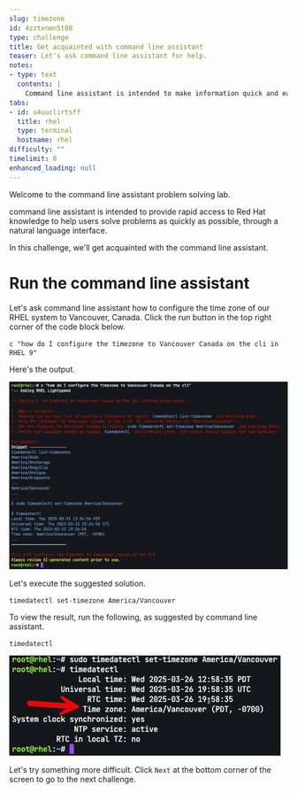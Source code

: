 ```yaml
---
slug: timezone
id: 4zztxnmn5t08
type: challenge
title: Get acquainted with command line assistant
teaser: Let's ask command line assistant for help.
notes:
- type: text
  contents: |
    Command line assistant is intended to make information quick and easy to access. It incorporates knowledge from resources such as the Red Hat Enterprise Linux documentation and makes it easier to find through natural language queries in the command line.
tabs:
- id: u4uuclirtsff
  title: rhel
  type: terminal
  hostname: rhel
difficulty: ""
timelimit: 0
enhanced_loading: null
---
```


Welcome to the command line assistant problem solving lab.

command line assistant is intended to provide rapid access to Red Hat knowledge to help users solve problems as quickly as possible, through a natural language interface.

In this challenge, we'll get acquainted with the command line assistant.

Run the command line assistant
===

Let's ask command line assistant how to configure the time zone of our RHEL system to Vancouver, Canada. Click the run button in the top right corner of the code block below.

```bash,run
c "how do I configure the timezone to Vancouver Canada on the cli in RHEL 9"
```

Here's the output.

![](../assets/timezoneoutput.png)

Let's execute the suggested solution.

```bash,run
timedatectl set-timezone America/Vancouver
```

To view the result, run the following, as suggested by command line assistant.

```bash,run
timedatectl
```

![](../assets/timedatectl.png)

Let's try something more difficult. Click `Next` at the bottom corner of the screen to go to the next challenge.
